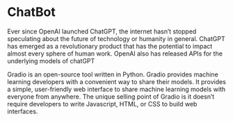 # ChatBot

Ever since OpenAI launched ChatGPT, the internet hasn’t stopped speculating about the future of technology or humanity in general. ChatGPT has emerged as a revolutionary product that has the potential to impact almost every sphere of human work. OpenAI also has released APIs for the underlying models of chatGPT

Gradio is an open-source tool written in Python. Gradio provides machine learning developers with a convenient way to share their models. It provides a simple, user-friendly web interface to share machine learning models with everyone from anywhere. The unique selling point of Gradio is it doesn’t require developers to write Javascript, HTML, or CSS to build web interfaces.
